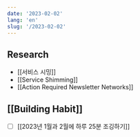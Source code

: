 ```yaml
---
date: '2023-02-02'
lang: 'en'
slug: '/2023-02-02'
---
```


## Research

- [[서비스 시밍]]
- [[Service Shimming]]
- [[Action Required Newsletter Networks]]

## [[Building Habit]]

- [ ] [[2023년 1월과 2월에 하루 25분 조깅하기]]
